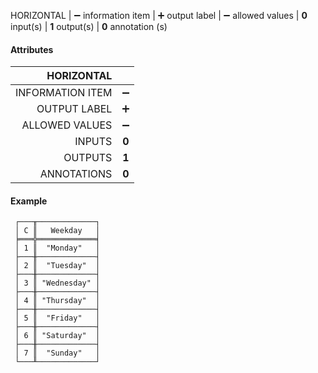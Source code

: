 HORIZONTAL | ➖ information item  | ➕ output label | ➖ allowed values | **0** input(s) | **1** output(s) | **0** annotation (s)

#### Attributes

|       HORIZONTAL |       |
|-----------------:|:-----:|
| INFORMATION ITEM |   ➖   |
|     OUTPUT LABEL |   ➕   |
|   ALLOWED VALUES |   ➖   |
|           INPUTS | **0** |
|          OUTPUTS | **1** |
|      ANNOTATIONS | **0** |

#### Example

```text
 ┌───╥─────────────┐
 │ C ║   Weekday   │
 ╞═══╬═════════════╡
 │ 1 ║  "Monday"   │
 ├───╫─────────────┤
 │ 2 ║  "Tuesday"  │
 ├───╫─────────────┤
 │ 3 ║ "Wednesday" │
 ├───╫─────────────┤
 │ 4 ║ "Thursday"  │
 ├───╫─────────────┤
 │ 5 ║  "Friday"   │
 ├───╫─────────────┤
 │ 6 ║ "Saturday"  │
 ├───╫─────────────┤
 │ 7 ║  "Sunday"   │
 └───╨─────────────┘
```